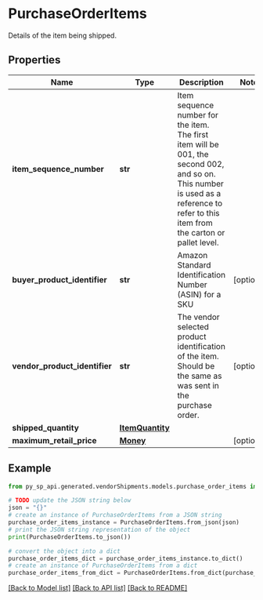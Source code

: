 # PurchaseOrderItems

Details of the item being shipped.

## Properties

Name | Type | Description | Notes
------------ | ------------- | ------------- | -------------
**item_sequence_number** | **str** | Item sequence number for the item. The first item will be 001, the second 002, and so on. This number is used as a reference to refer to this item from the carton or pallet level. | 
**buyer_product_identifier** | **str** | Amazon Standard Identification Number (ASIN) for a SKU | [optional] 
**vendor_product_identifier** | **str** | The vendor selected product identification of the item. Should be the same as was sent in the purchase order. | [optional] 
**shipped_quantity** | [**ItemQuantity**](ItemQuantity.md) |  | 
**maximum_retail_price** | [**Money**](Money.md) |  | [optional] 

## Example

```python
from py_sp_api.generated.vendorShipments.models.purchase_order_items import PurchaseOrderItems

# TODO update the JSON string below
json = "{}"
# create an instance of PurchaseOrderItems from a JSON string
purchase_order_items_instance = PurchaseOrderItems.from_json(json)
# print the JSON string representation of the object
print(PurchaseOrderItems.to_json())

# convert the object into a dict
purchase_order_items_dict = purchase_order_items_instance.to_dict()
# create an instance of PurchaseOrderItems from a dict
purchase_order_items_from_dict = PurchaseOrderItems.from_dict(purchase_order_items_dict)
```
[[Back to Model list]](../README.md#documentation-for-models) [[Back to API list]](../README.md#documentation-for-api-endpoints) [[Back to README]](../README.md)


